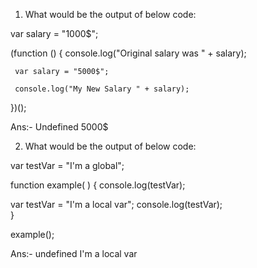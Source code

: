 1) What would be the output of below code: 

var salary = "1000$";

 (function () {
     console.log("Original salary was " + salary);

     var salary = "5000$";

     console.log("My New Salary " + salary);
})();

Ans:- Undefined
      5000$
   
  2) What would be the output of below code:

var testVar = "I'm a global";

function example( )
{
  console.log(testVar);  
  
  var testVar = "I'm a local var";
  console.log(testVar);  
}

example();

Ans:- undefined
       I'm a local var
